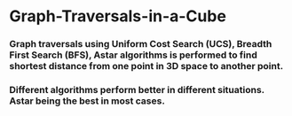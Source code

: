 # Graph-Traversals-in-a-Cube

### Graph traversals using Uniform Cost Search (UCS), Breadth First Search (BFS), Astar algorithms is performed to find shortest distance from one point in 3D space to another point. 
### Different algorithms perform better in different situations. Astar being the best in most cases.
